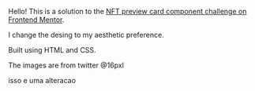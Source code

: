 Hello!
This is a solution to the [NFT preview card component challenge on Frontend Mentor](https://www.frontendmentor.io/challenges/nft-preview-card-component-SbdUL_w0U).

I change the desing to my aesthetic preference. 

Built using HTML and CSS. 

The images are from twitter @16pxl

isso e uma alteracao 



